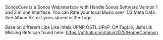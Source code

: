 SonosCore is a Sonos Webinterface with Handle Sonos Software Version 1 and 2 in one Interface.
You can Rate your local Music over ID3 Meta Data. See Album Art or Lyrics stored in the Tags.



Base on different Libs Like Intels UPNP OSTL.UPnP, C# TagLib,  Jishi Lib
Missing Refs can found here: https://github.com/talun2075/HomeCommon
